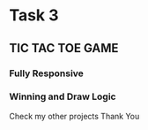 # Task 3

## TIC TAC TOE GAME

### Fully Responsive
### Winning and Draw Logic

Check my other projects
Thank You
